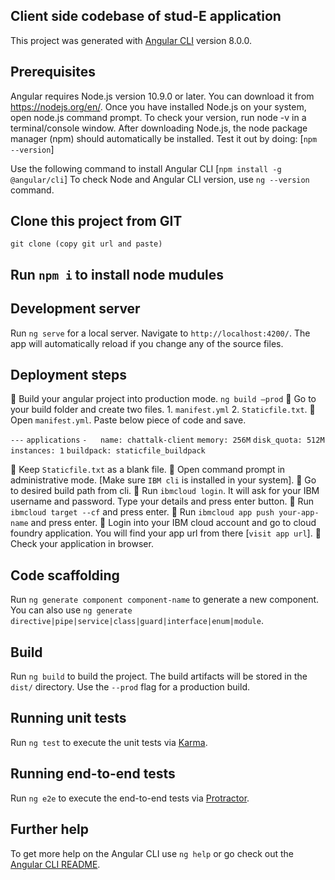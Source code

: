 
## Client side codebase of stud-E application

This project was generated with [Angular CLI](https://github.com/angular/angular-cli) version 8.0.0.

## Prerequisites

Angular requires Node.js version 10.9.0 or later. You can download it from https://nodejs.org/en/. 
Once you have installed Node.js on your system, open node.js command prompt. To check your version, run node -v in a terminal/console window. After downloading Node.js, the node package manager (npm) should automatically be installed. Test it out by doing: [`npm --version`]

Use the following command to install Angular CLI
[`npm install -g @angular/cli`]
To check Node and Angular CLI version, use `ng --version` command.


## Clone this project from GIT

`git clone (copy git url and paste)`

## Run `npm i` to install node mudules

## Development server

Run `ng serve` for a local server. Navigate to `http://localhost:4200/`. The app will automatically reload if you change any of the source files.

## Deployment steps
	Build your angular project into production mode.
`ng build –prod`
	Go to your build folder and create two files. 1. `manifest.yml` 2. `Staticfile.txt`.
	Open `manifest.yml`. Paste below piece of code and save.

`---`
`applications`
`-   name: chattalk-client`
    `memory: 256M`
    `disk_quota: 512M`
    `instances: 1`
    `buildpack: staticfile_buildpack`

	Keep `Staticfile.txt` as a blank file.
	Open command prompt in administrative mode. [Make sure `IBM cli` is installed in your system].
	Go to desired build path from cli.
	Run `ibmcloud login`. It will ask for your IBM username and password. Type your details and press enter button.
	Run `ibmcloud target --cf` and press enter.
	Run `ibmcloud app push your-app-name` and press enter.
	Login into your IBM cloud account and go to cloud foundry application. You will find your app url from there [`visit app url`].
	Check your application in browser.


## Code scaffolding

Run `ng generate component component-name` to generate a new component. You can also use `ng generate directive|pipe|service|class|guard|interface|enum|module`.

## Build

Run `ng build` to build the project. The build artifacts will be stored in the `dist/` directory. Use the `--prod` flag for a production build.

## Running unit tests

Run `ng test` to execute the unit tests via [Karma](https://karma-runner.github.io).

## Running end-to-end tests

Run `ng e2e` to execute the end-to-end tests via [Protractor](http://www.protractortest.org/).

## Further help

To get more help on the Angular CLI use `ng help` or go check out the [Angular CLI README](https://github.com/angular/angular-cli/blob/master/README.md).